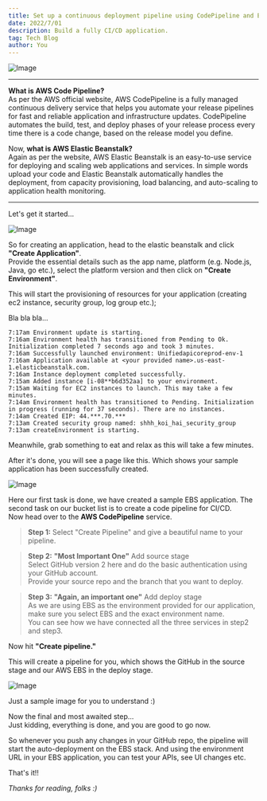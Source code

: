```yaml
---
title: Set up a continuous deployment pipeline using CodePipeline and Elastic Beanstalk
date: 2022/7/01
description: Build a fully CI/CD application.
tag: Tech Blog
author: You
---
```


![Image](https://s3.ap-south-1.amazonaws.com/somilgupta.me-docs/Screenshot+2022-07-01+at+2.23.32+PM.png)

---
**What is AWS Code Pipeline?**      
As per the AWS official website, AWS CodePipeline is a fully managed continuous delivery service that helps you automate your release pipelines for fast and reliable application and infrastructure updates. CodePipeline automates the build, test, and deploy phases of your release process every time there is a code change, based on the release model you define.

Now, **what is AWS Elastic Beanstalk?**      
Again as per the website, AWS Elastic Beanstalk is an easy-to-use service for deploying and scaling web applications and services.
In simple words upload your code and Elastic Beanstalk automatically handles the deployment, from capacity provisioning, load balancing, and auto-scaling to application health monitoring.

---
Let's get it started...

![Image](https://s3.ap-south-1.amazonaws.com/somilgupta.me-docs/Screenshot+2022-07-01+at+7.32.11+AM.png)

So for creating an application, head to the elastic beanstalk and click **"Create Application"**.    
Provide the essential details such as the app name, platform (e.g. Node.js, Java, go etc.), select the platform version and then click on **"Create Environment"**.    

This will start the provisioning of resources for your application (creating ec2 instance, security group, log group etc.);    

Bla bla bla...
```shell
7:17am Environment update is starting.
7:16am Environment health has transitioned from Pending to Ok. Initialization completed 7 seconds ago and took 3 minutes.
7:16am Successfully launched environment: Unifiedapicoreprod-env-1
7:16am Application available at <your provided name>.us-east-1.elasticbeanstalk.com.
7:16am Instance deployment completed successfully.
7:15am Added instance [i-08**b6d352aa] to your environment.
7:15am Waiting for EC2 instances to launch. This may take a few minutes.
7:14am Environment health has transitioned to Pending. Initialization in progress (running for 37 seconds). There are no instances.
7:14am Created EIP: 44.***.70.***
7:13am Created security group named: shhh_koi_hai_security_group
7:13am createEnvironment is starting.
```
Meanwhile, grab something to eat and relax as this will take a few minutes.   

After it's done, you will see a page like this. Which shows your sample application has been successfully created.

![Image](https://s3.ap-south-1.amazonaws.com/somilgupta.me-docs/Screenshot+2022-07-01+at+7.41.33+AM.png)

Here our first task is done, we have created a sample EBS application. The second task on our bucket list is to create a code pipeline for CI/CD.   
Now head over to the **AWS CodePipeline** service.

>**Step 1:** Select "Create Pipeline" and give a beautiful name to your pipeline.  

>**Step 2:** **"Most Important One"** Add source stage      
Select GitHub version 2 here and do the basic authentication using your GitHub account.      
Provide your source repo and the branch that you want to deploy.

>**Step 3:** **"Again, an important one"** Add deploy stage       
As we are using EBS as the environment provided for our application, make sure you select EBS and the exact environment name.         
You can see how we have connected all the three services in step2 and step3.      

Now hit **"Create pipeline."**

This will create a pipeline for you, which shows the GitHub in the source stage and our AWS EBS in the deploy stage.   

![Image](https://s3.ap-south-1.amazonaws.com/somilgupta.me-docs/Screenshot+2022-07-01+at+7.53.08+AM.png)

Just a sample image for you to understand :)

Now the final and most awaited step...       
Just kidding, everything is done, and you are good to go now.

So whenever you push any changes in your GitHub repo, the pipeline will start the auto-deployment on the EBS stack. And using the environment URL in your EBS application, you can test your APIs, see UI changes etc.

That's it!!

_Thanks for reading, folks :)_